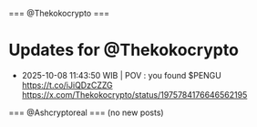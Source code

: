 === @Thekokocrypto ===

# Updates for @Thekokocrypto

- 2025-10-08 11:43:50 WIB | POV : you found $PENGU https://t.co/iJiQDzCZZG
  https://x.com/Thekokocrypto/status/1975784176646562195

=== @Ashcryptoreal ===
(no new posts)

